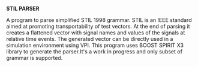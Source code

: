 **STIL PARSER**

A program to parse simplified STIL 1998 grammar. STIL is an IEEE standard aimed at promoting transportability of test vectors.
At the end of parsing it creates a flattened vector with signal names and values of the signals at relative time events.
The generated vector can be directly used in a simulation environment using VPI.
This program uses BOOST SPIRIT X3 library to generate the parser.It's a work in progress and only subset of grammar is supported.
